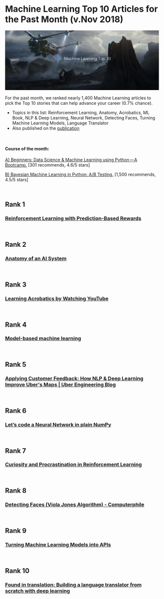 # Machine Learning Top 10 Articles for the Past Month (v.Nov 2018)

<img src="Top10-Nov-ML.png" width="800" alt="Mybridge"></a>

For the past month, we ranked nearly 1,400 Machine Learning articles to pick the Top 10 stories that can help advance your career (0.7% chance).
 
* Topics in this list: Reinforcement Learning, Anatomy, Acrobatics, ML Book, NLP & Deep Learning, Neural Network, Detecting Faces, Turning Machine Learning Models, Language Translator
* Also published on the [publication](https://goo.gl/ekUqDZ)

<br>

#### Course of the month:

[A) Beginners: Data Science & Machine Learning using Python — A Bootcamp.](http://bit.ly/2PjJuxj) [301 recommends, 4.6/5 stars]

[B) Bayesian Machine Learning in Python: A/B Testing.](http://bit.ly/2KF1pv7) [1,500 recommends, 4.5/5 stars]

<br>

## Rank 1
### [Reinforcement Learning with Prediction-Based Rewards](https://blog.openai.com/reinforcement-learning-with-prediction-based-rewards?utm_source=mybridge&utm_medium=blog&utm_campaign=read_more)


<br>

## Rank 2
### [Anatomy of an AI System](https://anatomyof.ai?utm_source=mybridge&utm_medium=blog&utm_campaign=read_more)


<br>

## Rank 3
### [Learning Acrobatics by Watching YouTube](https://bair.berkeley.edu/blog/2018/10/09/sfv?utm_source=mybridge&utm_medium=blog&utm_campaign=read_more)


<br>

## Rank 4
### [Model-based machine learning](http://mbmlbook.com/toc.html?utm_source=mybridge&utm_medium=blog&utm_campaign=read_more)


<br>

## Rank 5
### [Applying Customer Feedback: How NLP & Deep Learning Improve Uber's Maps | Uber Engineering Blog](https://eng.uber.com/nlp-deep-learning-uber-maps?utm_source=mybridge&utm_medium=blog&utm_campaign=read_more)


<br>

## Rank 6
### [Let’s code a Neural Network in plain NumPy](https://towardsdatascience.com/lets-code-a-neural-network-in-plain-numpy-ae7e74410795?utm_source=mybridge&utm_medium=blog&utm_campaign=read_more)


<br>

## Rank 7
### [Curiosity and Procrastination in Reinforcement Learning](https://ai.googleblog.com/2018/10/curiosity-and-procrastination-in.html?utm_source=mybridge&utm_medium=blog&utm_campaign=read_more)


<br>

## Rank 8
### [Detecting Faces (Viola Jones Algorithm) - Computerphile](https://www.youtube.com/watch?v=uEJ71VlUmMQ?utm_source=mybridge&utm_medium=blog&utm_campaign=read_more)


<br>

## Rank 9
### [Turning Machine Learning Models into APIs](https://www.datacamp.com/community/tutorials/machine-learning-models-api-python?utm_source=mybridge&utm_medium=blog&utm_campaign=read_more)


<br>

## Rank 10
### [Found in translation: Building a language translator from scratch with deep learning](https://blog.floydhub.com/language-translator?utm_source=mybridge&utm_medium=blog&utm_campaign=read_more)


                    
